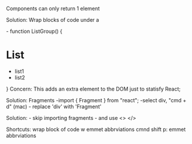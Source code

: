 Components can only return 1 element

Solution: Wrap blocks of code under a <div><div>
    -
    function ListGroup() {
        <Fragment>
            <h1>List</h1>
            <ul>
                <li>list1</li>
                <li>list2</li>
            </ul>
        </Fragment>
    }
Concern: This adds an extra element to the DOM just to statisfy React;

Solution: Fragments
    -import { Fragment } from "react";
    -select div, "cmd + d" (mac)
    - replace 'div' with 'Fragment'

Solution:
    - skip importing fragments
    - and use <> </>

Shortcuts: wrap block of code w emmet abbrviations
    cmnd shift p: emmet abbrviations
    
